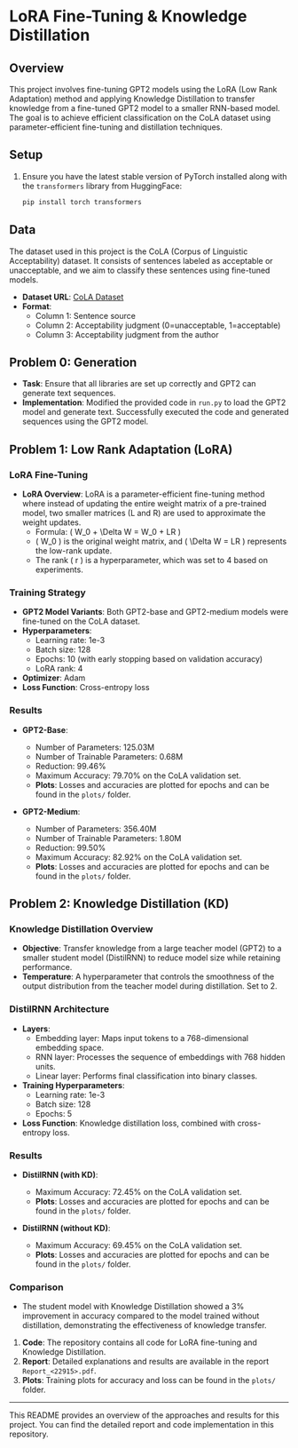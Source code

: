 # LoRA Fine-Tuning & Knowledge Distillation

## Overview

This project involves fine-tuning GPT2 models using the LoRA (Low Rank Adaptation) method and applying Knowledge Distillation to transfer knowledge from a fine-tuned GPT2 model to a smaller RNN-based model. The goal is to achieve efficient classification on the CoLA dataset using parameter-efficient fine-tuning and distillation techniques.

## Setup

1. Ensure you have the latest stable version of PyTorch installed along with the `transformers` library from HuggingFace:
    ```bash
    pip install torch transformers
    ```

## Data

The dataset used in this project is the CoLA (Corpus of Linguistic Acceptability) dataset. It consists of sentences labeled as acceptable or unacceptable, and we aim to classify these sentences using fine-tuned models.

- **Dataset URL**: [CoLA Dataset](https://nyu-mll.github.io/CoLA)
- **Format**: 
    - Column 1: Sentence source
    - Column 2: Acceptability judgment (0=unacceptable, 1=acceptable)
    - Column 3: Acceptability judgment from the author

## Problem 0: Generation

- **Task**: Ensure that all libraries are set up correctly and GPT2 can generate text sequences.
- **Implementation**: Modified the provided code in `run.py` to load the GPT2 model and generate text. Successfully executed the code and generated sequences using the GPT2 model.

## Problem 1: Low Rank Adaptation (LoRA)

### LoRA Fine-Tuning

- **LoRA Overview**: LoRA is a parameter-efficient fine-tuning method where instead of updating the entire weight matrix of a pre-trained model, two smaller matrices (L and R) are used to approximate the weight updates.
    - Formula: \( W_0 + \Delta W = W_0 + LR \)
    - \( W_0 \) is the original weight matrix, and \( \Delta W = LR \) represents the low-rank update.
    - The rank \( r \) is a hyperparameter, which was set to 4 based on experiments.

### Training Strategy

- **GPT2 Model Variants**: Both GPT2-base and GPT2-medium models were fine-tuned on the CoLA dataset.
- **Hyperparameters**:
    - Learning rate: 1e-3
    - Batch size: 128
    - Epochs: 10 (with early stopping based on validation accuracy)
    - LoRA rank: 4
- **Optimizer**: Adam
- **Loss Function**: Cross-entropy loss

### Results

- **GPT2-Base**:
    - Number of Parameters: 125.03M
    - Number of Trainable Parameters: 0.68M
    - Reduction: 99.46%
    - Maximum Accuracy: 79.70% on the CoLA validation set.
    - **Plots**: Losses and accuracies are plotted for epochs and can be found in the `plots/` folder.

- **GPT2-Medium**:
    - Number of Parameters: 356.40M
    - Number of Trainable Parameters: 1.80M
    - Reduction: 99.50%
    - Maximum Accuracy: 82.92% on the CoLA validation set.
    - **Plots**: Losses and accuracies are plotted for epochs and can be found in the `plots/` folder.

## Problem 2: Knowledge Distillation (KD)

### Knowledge Distillation Overview

- **Objective**: Transfer knowledge from a large teacher model (GPT2) to a smaller student model (DistilRNN) to reduce model size while retaining performance.
- **Temperature**: A hyperparameter that controls the smoothness of the output distribution from the teacher model during distillation. Set to 2.

### DistilRNN Architecture

- **Layers**:
    - Embedding layer: Maps input tokens to a 768-dimensional embedding space.
    - RNN layer: Processes the sequence of embeddings with 768 hidden units.
    - Linear layer: Performs final classification into binary classes.
- **Training Hyperparameters**:
    - Learning rate: 1e-3
    - Batch size: 128
    - Epochs: 5
- **Loss Function**: Knowledge distillation loss, combined with cross-entropy loss.

### Results

- **DistilRNN (with KD)**:
    - Maximum Accuracy: 72.45% on the CoLA validation set.
    - **Plots**: Losses and accuracies are plotted for epochs and can be found in the `plots/` folder.

- **DistilRNN (without KD)**:
    - Maximum Accuracy: 69.45% on the CoLA validation set.
    - **Plots**: Losses and accuracies are plotted for epochs and can be found in the `plots/` folder.

### Comparison

- The student model with Knowledge Distillation showed a 3% improvement in accuracy compared to the model trained without distillation, demonstrating the effectiveness of knowledge transfer.

1. **Code**: The repository contains all code for LoRA fine-tuning and Knowledge Distillation.
2. **Report**: Detailed explanations and results are available in the report `Report_<22915>.pdf`.
3. **Plots**: Training plots for accuracy and loss can be found in the `plots/` folder.

---

This README provides an overview of the approaches and results for this project. You can find the detailed report and code implementation in this repository.
